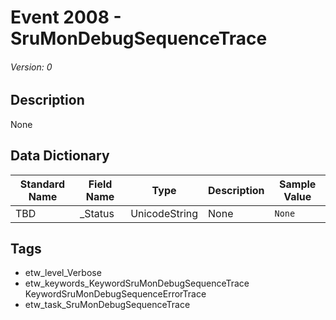 # Event 2008 - SruMonDebugSequenceTrace
###### Version: 0

## Description
None

## Data Dictionary
|Standard Name|Field Name|Type|Description|Sample Value|
|---|---|---|---|---|
|TBD|_Status|UnicodeString|None|`None`|

## Tags
* etw_level_Verbose
* etw_keywords_KeywordSruMonDebugSequenceTrace KeywordSruMonDebugSequenceErrorTrace
* etw_task_SruMonDebugSequenceTrace